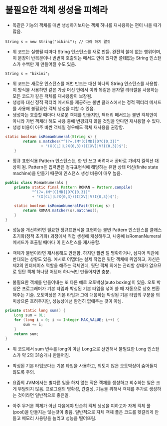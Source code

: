 # 불필요한 객체 생성을 피해라

- 똑같은 기능의 객체를 매번 생성하기보다는 객체 하나를 재사용하는 편이 나을 때가 많음.

```
String s = new String("bikini"); // 따라 하지 말것
```

- 위 코드는 실행될 떄마다 String 인스턴스를 새로 만듬. 완전히 쓸데 없는 행위이며, 이 문장이 반복문이나 빈번히 호출되는 메서드 안에 있다면 쓸데없는 String 인스턴스가 수백만 개 만들어질 수도 있음.

```
String s = "bikini";
```

- 위 코드는 새로운 인스턴스를 매번 만드는 대신 하나의 String 인스턴스를 사용함. 이 방식을 사용하면 같은 가상 머신 안에서 이와 똑같은 문자열 리터럴을 사용하는 모든 코드가 같은 객체를 재사용함이 보장됨.
- 생성자 대신 정적 팩터리 메서드를 제공하는 불변 클래스에서는 정적 팩터리 메서드를 사용해 불필요한 객체 생성을 피할 수 있음.
- 생성자는 호출할 때마다 새로운 객체를 만들지만, 팩터리 메서드는 불변 객체만이 아니라 가변 객체라 해도 사용 중에 변경되지 않을 것임을 안다면 재사용할 수 있다.
- 생성 비용이 아주 비싼 객체일 경우에도 객체 재사용을 권장함.

```java
static boolean isRomanNumeral(String s) {
        return s.matches("^(?=.)M*(C[MD]|D?C{0,3})"
                + "(X[CL]|L?X{0,3})(I[XV]|V?I{0,3})$");
    }
```

- 정규 표현식용 Pattern 인스턴스는, 한 번 쓰고 버려져서 곧바로 가비지 컬렉션 대상이 됨. Pattern은 입력받은 정규표현식에 해당하는 유한 상태 머신(finite state machine)을 만들기 때문에 인스턴스 생성 비용이 매우 높음.

```java
public class RomanNumerals {
    private static final Pattern ROMAN = Pattern.compile(
            "^(?=.)M*(C[MD]|D?C{0,3})"
            + "(X[CL]|L?X{0,3})(I[XV]|V?I{0,3})$");

    static boolean isRomanNumeralFast(String s) {
        return ROMAN.matcher(s).matches();
    }
}
```

- 성능을 개선하려면 필요한 정규표현식을 표현하는 불변 Pattern 인스턴스를 클래스 초기화(정적 초기화) 과정에서 직접 생성해 캐싱해두고, 나중에 isRomanNumeral 메서드가 호출될 때마다 이 인스턴스를 재사용함.

- 객체가 불변이라면 재사용해도 안전함. 하지만 훨씬 덜 명확하거나, 심지어 직관에 반대되는 상황도 있음. 예시로 어댑터는 실제 작업은 뒷단 객체에 위임하고, 자신은 제2의 인터페이스 역할을 해주는 객체인데, 뒷단 객체 외에는 관리할 상태가 없으므로 뒷단 객체 하나당 어댑터 하나씩만 만들어지면 충분.
- 불필요한 객체를 만들어내는 또 다른 예로 오토박싱(auto boxing)이 있음. 오토 박싱은 프로그래머가 기본 타입과 박싱된 기본 타입을 섞어 쓸 때 자동으로 상호 변환해주는 기술. 오토박싱은 기본 타입과 그에 대응하는 박싱된 기본 타입의 구분을 의미상으론 흐려주지만, 성능상에선 완전히 없애주는 것이 아님.

```java
private static long sum() {
    Long sum = 0L;
    for (long i = 0; i <= Integer.MAX_VALUE; i++) {
        sum += i;
    }
    return sum;
}
```

- 위 코드에서 sum 변수를 long이 아닌 Long으로 선언해서 불필요한 Long 인스턴스가 약 2의 31승개나 만들어짐.
- 박싱된 기본 타입보다는 기본 타입을 사용하고, 의도치 않은 오토박싱이 숨어들지 않도록 주의.

- 요즘의 JVM에서는 별다른 일을 하지 않는 작은 객체를 생성하고 회수하는 일은 크게 부담되지 않음. 프로그램의 명확성, 간결성, 기능을 위해서 객체를 추가로 생성하는 것이라면 일반적으로 좋은일.
- 아주 무거운 객체가 아닌 다음에야 단순히 객체 생성을 피하고자 자체 객체 풀(pool)을 만들지는 않는것이 좋음. 일반적으로 자체 객체 풀은 코드를 헷갈리게 만들고 메모리 사용량을 늘리고 성능을 떨어뜨림.
